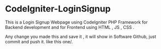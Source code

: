 # CodeIgniter-LoginSignup
This is a Login Signup Webpage using CodeIgniter PHP Framework for Backend development and for Frontend using HTML , JS , CSS . 

Any change you made this and save it , it will show in Software Github, just commit and push it. like this one/.